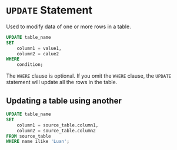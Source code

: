 # `UPDATE` Statement
Used to modify data of one or more rows in a table.
```SQL
UPDATE table_name
SET
	column1 = value1,
	column2 = calue2
WHERE
	condition;
```

The `WHERE` clause is optional. If you omit the `WHERE` clause, the `UPDATE` statement will update all the rows in the table.
## Updating a table using another
```SQL
UPDATE table_name
SET
	column1 = source_table.column1,
	column2 = source_table.column2
FROM source_table
WHERE name ilike 'Luan';
```